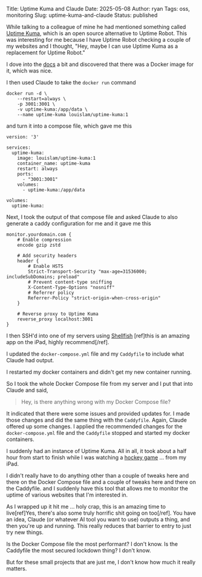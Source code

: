 Title: Uptime Kuma and Claude
Date: 2025-05-08
Author: ryan
Tags: oss, monitoring
Slug: uptime-kuma-and-claude
Status: published

While talking to a colleague of mine he had mentioned something called [Uptime Kuma](https://uptime.kuma.pet/), which is an open source alternative to Uptime Robot. This was interesting for me because I have Uptime Robot checking a couple of my websites and I thought, "Hey, maybe I can use Uptime Kuma as a replacement for Uptime Robot."

I dove into the [docs](https://github.com/louislam/uptime-kuma/blob/master/README.md) a bit and discovered that there was a Docker image for it, which was nice. 

I then used Claude to take the `docker run` command 

```
docker run -d \
    --restart=always \
    -p 3001:3001 \
    -v uptime-kuma:/app/data \
    --name uptime-kuma louislam/uptime-kuma:1
```

and turn it into a compose file, which gave me this

```
version: '3'

services:
  uptime-kuma:
    image: louislam/uptime-kuma:1
    container_name: uptime-kuma
    restart: always
    ports:
      - "3001:3001"
    volumes:
      - uptime-kuma:/app/data

volumes:
  uptime-kuma:
```

Next, I took the output of that compose file and asked Claude to also generate a caddy configuration for me and it gave me this

```
monitor.yourdomain.com {
    # Enable compression
    encode gzip zstd

    # Add security headers
    header {
        # Enable HSTS
        Strict-Transport-Security "max-age=31536000; includeSubDomains; preload"
        # Prevent content-type sniffing
        X-Content-Type-Options "nosniff"
        # Referrer policy
        Referrer-Policy "strict-origin-when-cross-origin"
    }

    # Reverse proxy to Uptime Kuma
    reverse_proxy localhost:3001
}
```

I then SSH'd into one of my servers using [Shellfish](https://secureshellfish.app/) [ref]this is an amazing app on the iPad, highly recommend[/ref]. 

I updated the `docker-compose.yml` file and my `Caddyfile` to include what Claude had output. 

I restarted my docker containers and didn't get my new container running. 

So I took the whole Docker Compose file from my server and I put that into Claude and said, 

> Hey, is there anything wrong with my Docker Compose file? 

It indicated that there were some issues and provided updates for. I made those changes and did the same thing with the `Caddyfile`. Again, Claude offered up some changes. I applied the recommended changes for the `docker-compose.yml` file and the `Caddyfile` stopped and started my docker containers. 

I suddenly had an instance of Uptime Kuma. All in all, it took about a half hour from start to finish while I was watching a [hockey game](https://theahl.com/stats/game-center/1027706) ... from my iPad. 

I didn't really have to do anything other than a couple of tweaks here and there on the Docker Compose file and a couple of tweaks here and there on the Caddyfile. and I suddenly have this tool that allows me to monitor the uptime of various websites that I'm interested in. 

As I wrapped up it hit me ... holy crap, this is an amazing time to live[ref]Yes, there's also some truly horrific shit going on too[/ref]. You have an idea, Claude (or whatever AI tool you want to use) outputs a thing, and then you're up and running. This really reduces that barrier to entry to just try new things. 

Is the Docker Compose file the most performant? I don't know. Is the Caddyfile the most secured lockdown thing? I don't know. 

But for these small projects that are just me, I don't know how much it really matters. 
